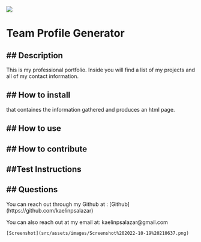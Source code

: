 <img src = 'https://img.shields.io/badge/Apache_2.0-blue.svg'>
    <h1>Team Profile Generator</h1>
    <h2>## Description</h2>
    <p>This is my professional portfolio. Inside you will find a list of my projects and all of my contact information. </p>
    <h2>## How to install</h2>
    <p> that containes the information gathered and produces an html page.</p>
    <h2>## How to use</h2>
    <p></p>
    <h2>## How to contribute</h2>
    <p></p>
    <h2>##Test Instructions</h2>
    <p></p>
    <h2>## Questions</h2>
    <p>You can reach out through my Github at : [Github](https://github.com/kaelinpsalazar) </p>
    <p>You can also reach out at my email at: kaelinpsalazar@gmail.com</p>

    [Screenshot](src/assets/images/Screenshot%202022-10-19%20210637.png)